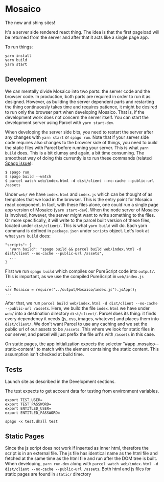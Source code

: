 # Mosaico

The new and shiny sites!

It's a server side rendered react thing. The idea is that the first pageload will be returned from the server and after that it acts like a single page app.

To run things:
```
yarn install
yarn build
yarn start
```

## Development

We can mentally divide Mosaico into two parts: the server code and the browser code. In production, both parts are required in order to run it as designed. However, as building the server dependent parts and restarting the thing continuously takes time and requires patience, it might be desired to run only the browser part when developing Mosaico. That is, if the development work does not concern the server itself. You can start the development server using Parcel with `yarn start-dev`.

When developing the server side bits, you need to restart the server after any changes with `yarn start` or `spago run`. Note that if your server side code requires also changes to the browser side of things, you need to build the static files with Parcel before running your server. This is what `yarn build` does. This is a bit clumsy and again, a bit time consuming. The smoothest way of doing this currently is to run these commands (related [Spago issue](https://github.com/purescript/spago/issues/506)):
```
$ spago run
$ spago build --watch
$ parcel watch web/index.html -d dist/client --no-cache --public-url /assets
```


Under `web/` we have `index.html` and `index.js` which can be thought of as templates that we load in the browser. This is the entry point for Mosaico react component. In fact, with these files alone, one could run a single page app version of Mosaico (`yarn start-dev`). When the node server of Mosaico is involved, however, the server might want to write something to the files. Or more specifically, it will write to the parcel built version of these files, located under `dist/client/`. This is what `yarn build` will do. Each yarn command is defined in `package.json` under `scripts` object. Let's look at what `yarn build` does:

```
"scripts": {
  "yarn build": "spago build && parcel build web/index.html -d dist/client --no-cache --public-url /assets",
  ...
}
```

First we run `spago build` which compiles our PureScript code into `output/`. This is important, as we use the compiled PureScript in `web/index.js`

```
...
var Mosaico = require("../output/Mosaico/index.js").jsApp();
...

```

After that, we run `parcel build web/index.html -d dist/client --no-cache --public-url /assets`. Here, we build the file `index.html` we have under `web/` into a destination directory `dist/client/`. Parcel does its thing: it finds every dependency it needs (js, css, images, whatever) and places them into `dist/client/`. We don't want Parcel to use any caching and we set the public url of our assets to be `/assets`. This where we look for static files in our server, and parcel will just prefix the file url's with `/assets` in this case.

On static pages, the app initialization expects the selector "#app .mosaico--static-content" to match with the element containing the static content.  This assumption isn't checked at build time.

## Tests

Launch site as described in the Development sections.

The test expects to get account data for testing from environment
variables.

```
export TEST_USER=
export TEST_PASSWORD=
export ENTITLED_USER=
export ENTITLED_PASSWORD=
```

```
spago -x test.dhall test
```

## Static Pages
Since the js script does not work if inserted as inner html, therefore the script is in an external file. The js file has identical name as the html file and fetched at the same time as the html file and run after the DOM tree is built. When developing, `yarn run-dev` along with `parcel watch web/index.html -d dist/client --no-cache --public-url /assets`. Both html and js files for static pages are found in `static/` directory

